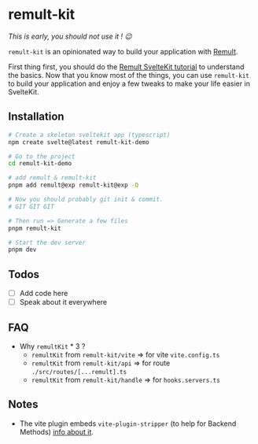 # remult-kit

_This is early, you should not use it ! 😉_

`remult-kit` is an opinionated way to build your application with [Remult](https://remult.github.io/remult/).

First thing first, you should do the [Remult SvelteKit tutorial](https://remult.dev/tutorials/sveltekit/) to understand the basics. Now that you know most of the things, you can use `remult-kit` to build your application and enjoy a few tweaks to make your life easier in SvelteKit.

## Installation

```bash
# Create a skeleton sveltekit app (typescript)
npm create svelte@latest remult-kit-demo

# Go to the project
cd remult-kit-demo

# add remult & remult-kit
pnpm add remult@exp remult-kit@exp -D

# Now you should probably git init & commit.
# GIT GIT GIT

# Then run => Generate a few files
pnpm remult-kit

# Start the dev server
pnpm dev
```

## Todos

- [ ] Add code here
- [ ] Speak about it everywhere

## FAQ

- Why `remultKit` \* 3 ?
  - `remultKit` from `remult-kit/vite` => for vite `vite.config.ts`
  - `remultKit` from `remult-kit/api` => for route `./src/routes/[...remult].ts`
  - `remultKit` from `remult-kit/handle` => for `hooks.servers.ts`

## Notes

- The vite plugin embeds `vite-plugin-stripper` (to help for
  Backend Methods) [info about it](https://remult.dev/docs/using-server-only-packages.html).
